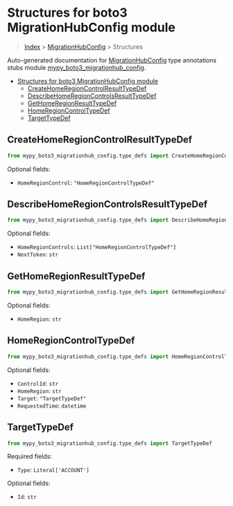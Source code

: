 # Structures for boto3 MigrationHubConfig module

> [Index](../README.md) > [MigrationHubConfig](./README.md) > Structures

Auto-generated documentation for [MigrationHubConfig](https://boto3.amazonaws.com/v1/documentation/api/latest/reference/services/migrationhub-config.html#MigrationHubConfig)
type annotations stubs module [mypy_boto3_migrationhub_config](https://pypi.org/project/mypy-boto3-migrationhub-config/).

- [Structures for boto3 MigrationHubConfig module](#structures-for-boto3-migrationhubconfig-module)
  - [CreateHomeRegionControlResultTypeDef](#createhomeregioncontrolresulttypedef)
  - [DescribeHomeRegionControlsResultTypeDef](#describehomeregioncontrolsresulttypedef)
  - [GetHomeRegionResultTypeDef](#gethomeregionresulttypedef)
  - [HomeRegionControlTypeDef](#homeregioncontroltypedef)
  - [TargetTypeDef](#targettypedef)

## CreateHomeRegionControlResultTypeDef

```python
from mypy_boto3_migrationhub_config.type_defs import CreateHomeRegionControlResultTypeDef
```




Optional fields:
- `HomeRegionControl`: `"HomeRegionControlTypeDef"`


## DescribeHomeRegionControlsResultTypeDef

```python
from mypy_boto3_migrationhub_config.type_defs import DescribeHomeRegionControlsResultTypeDef
```




Optional fields:
- `HomeRegionControls`: `List["HomeRegionControlTypeDef"]`
- `NextToken`: `str`


## GetHomeRegionResultTypeDef

```python
from mypy_boto3_migrationhub_config.type_defs import GetHomeRegionResultTypeDef
```




Optional fields:
- `HomeRegion`: `str`


## HomeRegionControlTypeDef

```python
from mypy_boto3_migrationhub_config.type_defs import HomeRegionControlTypeDef
```




Optional fields:
- `ControlId`: `str`
- `HomeRegion`: `str`
- `Target`: `"TargetTypeDef"`
- `RequestedTime`: `datetime`


## TargetTypeDef

```python
from mypy_boto3_migrationhub_config.type_defs import TargetTypeDef
```


Required fields:
- `Type`: `Literal['ACCOUNT']`



Optional fields:
- `Id`: `str`

